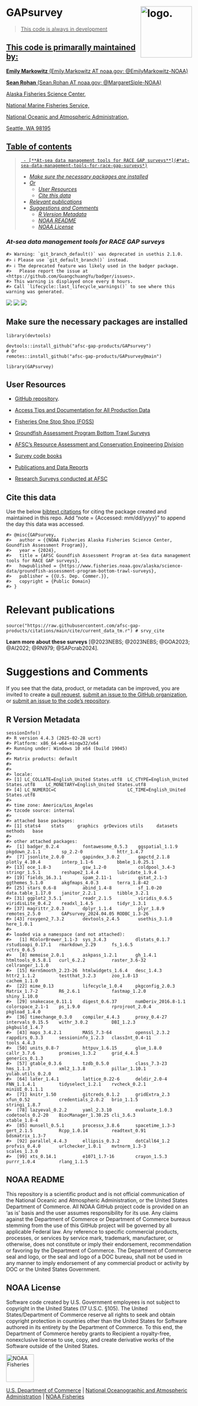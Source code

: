 <!-- README.md is generated from README.Rmd. Please edit that file -->

# GAPsurvey <a href={https://afsc-gap-products.github.io/GAPsurvey}><img src="man/figures/logo.png" align="right" width=139 height=139 alt="logo."/>

> This code is always in development

## This code is primarally maintained by:

**Emily Markowitz** (Emily.Markowitz AT noaa.gov; @EmilyMarkowitz-NOAA)

**Sean Rohan** (Sean.Rohan AT noaa.gov; @MargaretSiple-NOAA)

Alaska Fisheries Science Center,

National Marine Fisheries Service,

National Oceanic and Atmospheric Administration,

Seattle, WA 98195

## Table of contents

>      - [**At-sea data management tools for RACE GAP surveys**](#*at-sea-data-management-tools-for-race-gap-surveys*)
>
> -   [*Make sure the necessary packages are
>     installed*](#make-sure-the-necessary-packages-are-installed)
> -   [*Or*](#or)
>     -   [*User Resources*](#user-resources)
>     -   [*Cite this data*](#cite-this-data)
> -   [*Relevant publications*](#relevant-publications)
> -   [*Suggestions and Comments*](#suggestions-and-comments)
>     -   [*R Version Metadata*](#r-version-metadata)
>     -   [*NOAA README*](#noaa-readme)
>     -   [*NOAA License*](#noaa-license)

### *At-sea data management tools for RACE GAP surveys*

    #> Warning: `git_branch_default()` was deprecated in usethis 2.1.0.
    #> ℹ Please use `git_default_branch()` instead.
    #> ℹ The deprecated feature was likely used in the badger package.
    #>   Please report the issue at <https://github.com/GuangchuangYu/badger/issues>.
    #> This warning is displayed once every 8 hours.
    #> Call `lifecycle::last_lifecycle_warnings()` to see where this warning was generated.

[![](https://img.shields.io/badge/devel%20version-2024.04.05-blue.svg)](https://github.com/afsc-gap-products/GAPsurvey)
[![](https://img.shields.io/badge/lifecycle-maturing-blue.svg)](https://lifecycle.r-lib.org/articles/stages.html#maturing)
[![](https://img.shields.io/github/last-commit/afsc-gap-products/GAPsurvey.svg)](https://github.com/afsc-gap-products/GAPsurvey/commits/main)

## Make sure the necessary packages are installed

    library(devtools)

    devtools::install_github("afsc-gap-products/GAPsurvey")
    # Or
    remotes::install_github("afsc-gap-products/GAPsurvey@main")

    library(GAPsurvey)

## User Resources

-   [GitHub
    repository](https://github.com/afsc-gap-products/gap_products).

-   [Access Tips and Documentation for All Production
    Data](https://afsc-gap-products.github.io/gap_products/)

-   [Fisheries One Stop Shop
    (FOSS)](https://www.fisheries.noaa.gov/foss)

-   [Groundfish Assessment Program Bottom Trawl
    Surveys](https://www.fisheries.noaa.gov/alaska/science-data/groundfish-assessment-program-bottom-trawl-surveys)

-   [AFSC’s Resource Assessment and Conservation Engineering
    Division](https://www.fisheries.noaa.gov/about/resource-assessment-and-conservation-engineering-division)

-   [Survey code
    books](https://www.fisheries.noaa.gov/resource/document/groundfish-survey-species-code-manual-and-data-codes-manual)

-   [Publications and Data
    Reports](https://repository.library.noaa.gov/)

-   [Research Surveys conducted at
    AFSC](https://www.fisheries.noaa.gov/alaska/ecosystems/alaska-fish-research-surveys)

## Cite this data

Use the below [bibtext
citations](%22https://afsc-gap-products.github.io/GAPsurvey/blob/main/code/CITATION.bib%22)
for citing the package created and maintained in this repo. Add “note =
{Accessed: mm/dd/yyyy}” to append the day this data was accessed.

    #> @misc{GAPsurvey,
    #>   author = {{NOAA Fisheries Alaska Fisheries Science Center, Goundfish Assessment Program}},
    #>   year = {2024},
    #>   title = {AFSC Goundfish Assessment Program at-Sea data management tools for RACE GAP surveys},
    #>   howpublished = {https://www.fisheries.noaa.gov/alaska/science-data/groundfish-assessment-program-bottom-trawl-surveys},
    #>   publisher = {{U.S. Dep. Commer.}},
    #>   copyright = {Public Domain}
    #> }

# Relevant publications

    source("https://raw.githubusercontent.com/afsc-gap-products/citations/main/cite/current_data_tm.r") # srvy_cite 

**Learn more about these surveys** \[@2023NEBS; @2023NEBS; @GOA2023;
@AI2022; @RN979; @SAPcrab2024\].

# Suggestions and Comments

If you see that the data, product, or metadata can be improved, you are
invited to create a [pull
request](https://github.com/afsc-gap-products/GAPsurvey/pulls), [submit
an issue to the GitHub
organization](https://github.com/afsc-gap-products/data-requests/issues),
or [submit an issue to the code’s
repository](https://github.com/afsc-gap-products/GAPsurvey/issues).

## R Version Metadata

    sessionInfo()
    #> R version 4.4.3 (2025-02-28 ucrt)
    #> Platform: x86_64-w64-mingw32/x64
    #> Running under: Windows 10 x64 (build 19045)
    #> 
    #> Matrix products: default
    #> 
    #> 
    #> locale:
    #> [1] LC_COLLATE=English_United States.utf8  LC_CTYPE=English_United States.utf8    LC_MONETARY=English_United States.utf8
    #> [4] LC_NUMERIC=C                           LC_TIME=English_United States.utf8    
    #> 
    #> time zone: America/Los_Angeles
    #> tzcode source: internal
    #> 
    #> attached base packages:
    #> [1] stats4    stats     graphics  grDevices utils     datasets  methods   base     
    #> 
    #> other attached packages:
    #>  [1] badger_0.2.4         fontawesome_0.5.3    ggspatial_1.1.9      pkgdown_2.1.1        sp_2.2-0             httr_1.4.7          
    #>  [7] jsonlite_2.0.0       gapindex_3.0.2       gapctd_2.1.8         plotly_4.10.4        interp_1.1-6         bbmle_1.0.25.1      
    #> [13] oce_1.8-3            gsw_1.2-0            coldpool_3.4-3       stringr_1.5.1        reshape2_1.4.4       lubridate_1.9.4     
    #> [19] fields_16.3.1        spam_2.11-1          gstat_2.1-3          ggthemes_5.1.0       akgfmaps_4.0.3       terra_1.8-42        
    #> [25] stars_0.6-8          abind_1.4-8          sf_1.0-20            data.table_1.17.0    janitor_2.2.1        tibble_3.2.1        
    #> [31] ggplot2_3.5.1        readr_2.1.5          viridis_0.6.5        viridisLite_0.4.2    readxl_1.4.5         tidyr_1.3.1         
    #> [37] magrittr_2.0.3       dplyr_1.1.4          plyr_1.8.9           remotes_2.5.0        GAPsurvey_2024.04.05 RODBC_1.3-26        
    #> [43] roxygen2_7.3.2       devtools_2.4.5       usethis_3.1.0        here_1.0.1          
    #> 
    #> loaded via a namespace (and not attached):
    #>   [1] RColorBrewer_1.1-3  sys_3.4.3           dlstats_0.1.7       rstudioapi_0.17.1   rmarkdown_2.29      fs_1.6.5            vctrs_0.6.5        
    #>   [8] memoise_2.0.1       askpass_1.2.1       gh_1.4.1            htmltools_0.5.8.1   curl_6.2.2          raster_3.6-32       cellranger_1.1.0   
    #>  [15] KernSmooth_2.23-26  htmlwidgets_1.6.4   desc_1.4.3          httr2_1.1.2         testthat_3.2.3      zoo_1.8-13          cachem_1.1.0       
    #>  [22] mime_0.13           lifecycle_1.0.4     pkgconfig_2.0.3     Matrix_1.7-2        R6_2.6.1            fastmap_1.2.0       shiny_1.10.0       
    #>  [29] snakecase_0.11.1    digest_0.6.37       numDeriv_2016.8-1.1 colorspace_2.1-1    ps_1.9.0            rprojroot_2.0.4     pkgload_1.4.0      
    #>  [36] timechange_0.3.0    compiler_4.4.3      proxy_0.4-27        intervals_0.15.5    withr_3.0.2         DBI_1.2.3           pkgbuild_1.4.7     
    #>  [43] maps_3.4.2.1        MASS_7.3-64         openssl_2.3.2       rappdirs_0.3.3      sessioninfo_1.2.3   classInt_0.4-11     tools_4.4.3        
    #>  [50] units_0.8-7         httpuv_1.6.15       glue_1.8.0          callr_3.7.6         promises_1.3.2      grid_4.4.3          generics_0.1.3     
    #>  [57] gtable_0.3.6        tzdb_0.5.0          class_7.3-23        hms_1.1.3           xml2_1.3.8          pillar_1.10.1       yulab.utils_0.2.0  
    #>  [64] later_1.4.1         lattice_0.22-6      deldir_2.0-4        FNN_1.1.4.1         tidyselect_1.2.1    rvcheck_0.2.1       miniUI_0.1.1.1     
    #>  [71] knitr_1.50          gitcreds_0.1.2      gridExtra_2.3       xfun_0.52           credentials_2.0.2   brio_1.1.5          stringi_1.8.7      
    #>  [78] lazyeval_0.2.2      yaml_2.3.10         evaluate_1.0.3      codetools_0.2-20    BiocManager_1.30.25 cli_3.6.3           xtable_1.8-4       
    #>  [85] munsell_0.5.1       processx_3.8.6      spacetime_1.3-3     gert_2.1.5          Rcpp_1.0.14         readtext_0.91       bdsmatrix_1.3-7    
    #>  [92] parallel_4.4.3      ellipsis_0.3.2      dotCall64_1.2       profvis_0.4.0       urlchecker_1.0.1    mvtnorm_1.3-3       scales_1.3.0       
    #>  [99] xts_0.14.1          e1071_1.7-16        crayon_1.5.3        purrr_1.0.4         rlang_1.1.5

## NOAA README

This repository is a scientific product and is not official
communication of the National Oceanic and Atmospheric Administration, or
the United States Department of Commerce. All NOAA GitHub project code
is provided on an ‘as is’ basis and the user assumes responsibility for
its use. Any claims against the Department of Commerce or Department of
Commerce bureaus stemming from the use of this GitHub project will be
governed by all applicable Federal law. Any reference to specific
commercial products, processes, or services by service mark, trademark,
manufacturer, or otherwise, does not constitute or imply their
endorsement, recommendation or favoring by the Department of Commerce.
The Department of Commerce seal and logo, or the seal and logo of a DOC
bureau, shall not be used in any manner to imply endorsement of any
commercial product or activity by DOC or the United States Government.

## NOAA License

Software code created by U.S. Government employees is not subject to
copyright in the United States (17 U.S.C. §105). The United
States/Department of Commerce reserve all rights to seek and obtain
copyright protection in countries other than the United States for
Software authored in its entirety by the Department of Commerce. To this
end, the Department of Commerce hereby grants to Recipient a
royalty-free, nonexclusive license to use, copy, and create derivative
works of the Software outside of the United States.

<img src="https://raw.githubusercontent.com/nmfs-general-modeling-tools/nmfspalette/main/man/figures/noaa-fisheries-rgb-2line-horizontal-small.png" alt="NOAA Fisheries" height="75"/>

[U.S. Department of Commerce](https://www.commerce.gov/) | [National
Oceanographic and Atmospheric Administration](https://www.noaa.gov) |
[NOAA Fisheries](https://www.fisheries.noaa.gov/)
